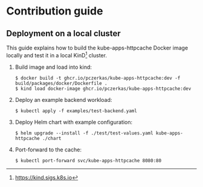 # Contribution guide

## Deployment on a local cluster

This guide explains how to build the kube-apps-httpcache Docker image locally and test it in a local KinD[^1] cluster.

1. Build image and load into kind:

    ```
    $ docker build -t ghcr.io/pczerkas/kube-apps-httpcache:dev -f build/packages/docker/Dockerfile .
    $ kind load docker-image ghcr.io/pczerkas/kube-apps-httpcache:dev
    ```

2. Deploy an example backend workload:

    ```
    $ kubectl apply -f examples/test-backend.yaml
    ```

3. Deploy Helm chart with example configuration:

    ```
    $ helm upgrade --install -f ./test/test-values.yaml kube-apps-httpcache ./chart
    ```

4. Port-forward to the cache:

    ```
    $ kubectl port-forward svc/kube-apps-httpcache 8080:80
    ```

[^1]: https://kind.sigs.k8s.io
